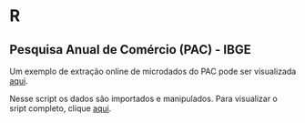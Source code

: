 # R

##  Pesquisa Anual de Comércio (PAC) - IBGE

Um exemplo de extração online de microdados do PAC pode ser visualizada [aqui](https://github.com/FundacaoJoaoPinheiro/R/blob/main/pac_sidra.md).

Nesse script os dados são importados e manipulados. Para visualizar o sript completo, clique [aqui](https://github.com/FundacaoJoaoPinheiro/R/blob/main/pac_sidra.R).
